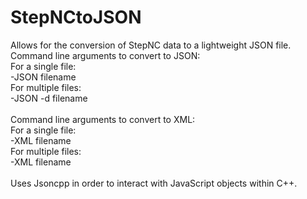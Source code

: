 # StepNCtoJSON
Allows for the conversion of StepNC data to a lightweight JSON file.<BR>
Command line arguments to convert to JSON:<BR>
For a single file:<BR>
-JSON filename<BR>
For multiple files:<BR>
-JSON -d filename <BR>
<BR>
Command line arguments to convert to XML:<BR>
For a single file:<BR>
-XML filename <BR>
For multiple files: <BR>
-XML filename <BR>
<BR>
Uses Jsoncpp in order to interact with JavaScript objects within C++.

